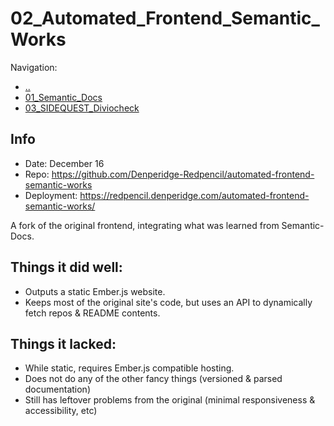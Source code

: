 # 02_Automated_Frontend_Semantic_Works

Navigation:
- [..](../)
- [01_Semantic_Docs](01_Semantic_Docs.md)
- [03_SIDEQUEST_Diviocheck](03_SIDEQUEST_Diviocheck.py.md)

## Info
- Date: December 16
- Repo: https://github.com/Denperidge-Redpencil/automated-frontend-semantic-works
- Deployment: https://redpencil.denperidge.com/automated-frontend-semantic-works/

A fork of the original frontend, integrating what was learned from Semantic-Docs.

## Things it did well:
- Outputs a static Ember.js website.
- Keeps most of the original site's code, but uses an API to dynamically fetch repos & README contents.

## Things it lacked:
- While static, requires Ember.js compatible hosting.
- Does not do any of the other fancy things (versioned & parsed documentation)
- Still has leftover problems from the original (minimal responsiveness & accessibility, etc)
